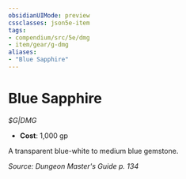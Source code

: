```yaml
---
obsidianUIMode: preview
cssclasses: json5e-item
tags:
- compendium/src/5e/dmg
- item/gear/g-dmg
aliases: 
- "Blue Sapphire"
---
```

# Blue Sapphire
*$G|DMG*  

- **Cost**: 1,000 gp

A transparent blue-white to medium blue gemstone.

*Source: Dungeon Master's Guide p. 134*